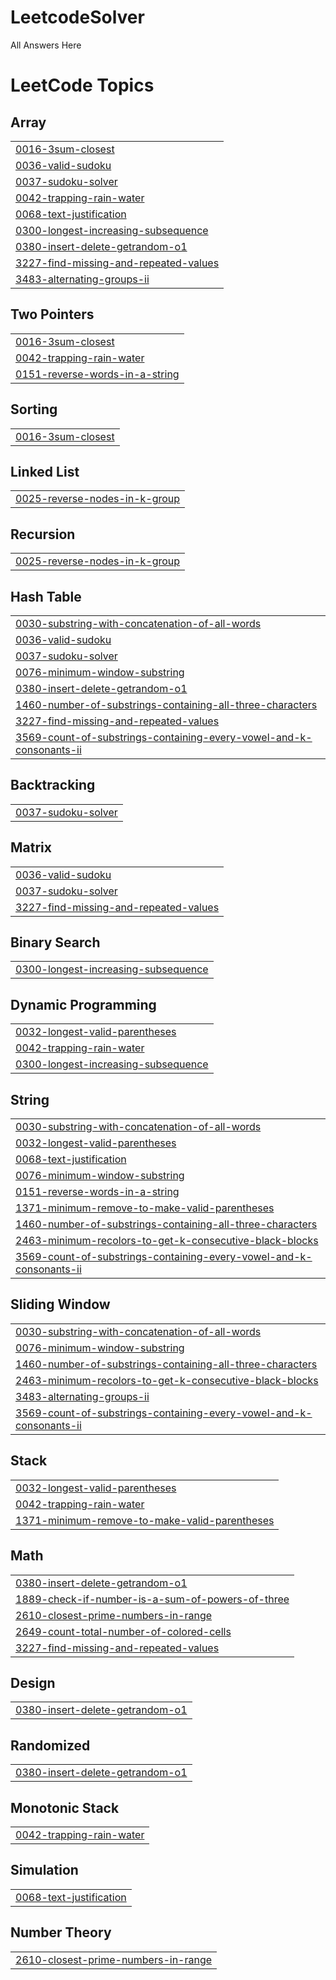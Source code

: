 # LeetcodeSolver
All Answers Here

<!---LeetCode Topics Start-->
# LeetCode Topics
## Array
|  |
| ------- |
| [0016-3sum-closest](https://github.com/KavaliPavanKumar/LeetcodeSolver/tree/master/0016-3sum-closest) |
| [0036-valid-sudoku](https://github.com/KavaliPavanKumar/LeetcodeSolver/tree/master/0036-valid-sudoku) |
| [0037-sudoku-solver](https://github.com/KavaliPavanKumar/LeetcodeSolver/tree/master/0037-sudoku-solver) |
| [0042-trapping-rain-water](https://github.com/KavaliPavanKumar/LeetcodeSolver/tree/master/0042-trapping-rain-water) |
| [0068-text-justification](https://github.com/KavaliPavanKumar/LeetcodeSolver/tree/master/0068-text-justification) |
| [0300-longest-increasing-subsequence](https://github.com/KavaliPavanKumar/LeetcodeSolver/tree/master/0300-longest-increasing-subsequence) |
| [0380-insert-delete-getrandom-o1](https://github.com/KavaliPavanKumar/LeetcodeSolver/tree/master/0380-insert-delete-getrandom-o1) |
| [3227-find-missing-and-repeated-values](https://github.com/KavaliPavanKumar/LeetcodeSolver/tree/master/3227-find-missing-and-repeated-values) |
| [3483-alternating-groups-ii](https://github.com/KavaliPavanKumar/LeetcodeSolver/tree/master/3483-alternating-groups-ii) |
## Two Pointers
|  |
| ------- |
| [0016-3sum-closest](https://github.com/KavaliPavanKumar/LeetcodeSolver/tree/master/0016-3sum-closest) |
| [0042-trapping-rain-water](https://github.com/KavaliPavanKumar/LeetcodeSolver/tree/master/0042-trapping-rain-water) |
| [0151-reverse-words-in-a-string](https://github.com/KavaliPavanKumar/LeetcodeSolver/tree/master/0151-reverse-words-in-a-string) |
## Sorting
|  |
| ------- |
| [0016-3sum-closest](https://github.com/KavaliPavanKumar/LeetcodeSolver/tree/master/0016-3sum-closest) |
## Linked List
|  |
| ------- |
| [0025-reverse-nodes-in-k-group](https://github.com/KavaliPavanKumar/LeetcodeSolver/tree/master/0025-reverse-nodes-in-k-group) |
## Recursion
|  |
| ------- |
| [0025-reverse-nodes-in-k-group](https://github.com/KavaliPavanKumar/LeetcodeSolver/tree/master/0025-reverse-nodes-in-k-group) |
## Hash Table
|  |
| ------- |
| [0030-substring-with-concatenation-of-all-words](https://github.com/KavaliPavanKumar/LeetcodeSolver/tree/master/0030-substring-with-concatenation-of-all-words) |
| [0036-valid-sudoku](https://github.com/KavaliPavanKumar/LeetcodeSolver/tree/master/0036-valid-sudoku) |
| [0037-sudoku-solver](https://github.com/KavaliPavanKumar/LeetcodeSolver/tree/master/0037-sudoku-solver) |
| [0076-minimum-window-substring](https://github.com/KavaliPavanKumar/LeetcodeSolver/tree/master/0076-minimum-window-substring) |
| [0380-insert-delete-getrandom-o1](https://github.com/KavaliPavanKumar/LeetcodeSolver/tree/master/0380-insert-delete-getrandom-o1) |
| [1460-number-of-substrings-containing-all-three-characters](https://github.com/KavaliPavanKumar/LeetcodeSolver/tree/master/1460-number-of-substrings-containing-all-three-characters) |
| [3227-find-missing-and-repeated-values](https://github.com/KavaliPavanKumar/LeetcodeSolver/tree/master/3227-find-missing-and-repeated-values) |
| [3569-count-of-substrings-containing-every-vowel-and-k-consonants-ii](https://github.com/KavaliPavanKumar/LeetcodeSolver/tree/master/3569-count-of-substrings-containing-every-vowel-and-k-consonants-ii) |
## Backtracking
|  |
| ------- |
| [0037-sudoku-solver](https://github.com/KavaliPavanKumar/LeetcodeSolver/tree/master/0037-sudoku-solver) |
## Matrix
|  |
| ------- |
| [0036-valid-sudoku](https://github.com/KavaliPavanKumar/LeetcodeSolver/tree/master/0036-valid-sudoku) |
| [0037-sudoku-solver](https://github.com/KavaliPavanKumar/LeetcodeSolver/tree/master/0037-sudoku-solver) |
| [3227-find-missing-and-repeated-values](https://github.com/KavaliPavanKumar/LeetcodeSolver/tree/master/3227-find-missing-and-repeated-values) |
## Binary Search
|  |
| ------- |
| [0300-longest-increasing-subsequence](https://github.com/KavaliPavanKumar/LeetcodeSolver/tree/master/0300-longest-increasing-subsequence) |
## Dynamic Programming
|  |
| ------- |
| [0032-longest-valid-parentheses](https://github.com/KavaliPavanKumar/LeetcodeSolver/tree/master/0032-longest-valid-parentheses) |
| [0042-trapping-rain-water](https://github.com/KavaliPavanKumar/LeetcodeSolver/tree/master/0042-trapping-rain-water) |
| [0300-longest-increasing-subsequence](https://github.com/KavaliPavanKumar/LeetcodeSolver/tree/master/0300-longest-increasing-subsequence) |
## String
|  |
| ------- |
| [0030-substring-with-concatenation-of-all-words](https://github.com/KavaliPavanKumar/LeetcodeSolver/tree/master/0030-substring-with-concatenation-of-all-words) |
| [0032-longest-valid-parentheses](https://github.com/KavaliPavanKumar/LeetcodeSolver/tree/master/0032-longest-valid-parentheses) |
| [0068-text-justification](https://github.com/KavaliPavanKumar/LeetcodeSolver/tree/master/0068-text-justification) |
| [0076-minimum-window-substring](https://github.com/KavaliPavanKumar/LeetcodeSolver/tree/master/0076-minimum-window-substring) |
| [0151-reverse-words-in-a-string](https://github.com/KavaliPavanKumar/LeetcodeSolver/tree/master/0151-reverse-words-in-a-string) |
| [1371-minimum-remove-to-make-valid-parentheses](https://github.com/KavaliPavanKumar/LeetcodeSolver/tree/master/1371-minimum-remove-to-make-valid-parentheses) |
| [1460-number-of-substrings-containing-all-three-characters](https://github.com/KavaliPavanKumar/LeetcodeSolver/tree/master/1460-number-of-substrings-containing-all-three-characters) |
| [2463-minimum-recolors-to-get-k-consecutive-black-blocks](https://github.com/KavaliPavanKumar/LeetcodeSolver/tree/master/2463-minimum-recolors-to-get-k-consecutive-black-blocks) |
| [3569-count-of-substrings-containing-every-vowel-and-k-consonants-ii](https://github.com/KavaliPavanKumar/LeetcodeSolver/tree/master/3569-count-of-substrings-containing-every-vowel-and-k-consonants-ii) |
## Sliding Window
|  |
| ------- |
| [0030-substring-with-concatenation-of-all-words](https://github.com/KavaliPavanKumar/LeetcodeSolver/tree/master/0030-substring-with-concatenation-of-all-words) |
| [0076-minimum-window-substring](https://github.com/KavaliPavanKumar/LeetcodeSolver/tree/master/0076-minimum-window-substring) |
| [1460-number-of-substrings-containing-all-three-characters](https://github.com/KavaliPavanKumar/LeetcodeSolver/tree/master/1460-number-of-substrings-containing-all-three-characters) |
| [2463-minimum-recolors-to-get-k-consecutive-black-blocks](https://github.com/KavaliPavanKumar/LeetcodeSolver/tree/master/2463-minimum-recolors-to-get-k-consecutive-black-blocks) |
| [3483-alternating-groups-ii](https://github.com/KavaliPavanKumar/LeetcodeSolver/tree/master/3483-alternating-groups-ii) |
| [3569-count-of-substrings-containing-every-vowel-and-k-consonants-ii](https://github.com/KavaliPavanKumar/LeetcodeSolver/tree/master/3569-count-of-substrings-containing-every-vowel-and-k-consonants-ii) |
## Stack
|  |
| ------- |
| [0032-longest-valid-parentheses](https://github.com/KavaliPavanKumar/LeetcodeSolver/tree/master/0032-longest-valid-parentheses) |
| [0042-trapping-rain-water](https://github.com/KavaliPavanKumar/LeetcodeSolver/tree/master/0042-trapping-rain-water) |
| [1371-minimum-remove-to-make-valid-parentheses](https://github.com/KavaliPavanKumar/LeetcodeSolver/tree/master/1371-minimum-remove-to-make-valid-parentheses) |
## Math
|  |
| ------- |
| [0380-insert-delete-getrandom-o1](https://github.com/KavaliPavanKumar/LeetcodeSolver/tree/master/0380-insert-delete-getrandom-o1) |
| [1889-check-if-number-is-a-sum-of-powers-of-three](https://github.com/KavaliPavanKumar/LeetcodeSolver/tree/master/1889-check-if-number-is-a-sum-of-powers-of-three) |
| [2610-closest-prime-numbers-in-range](https://github.com/KavaliPavanKumar/LeetcodeSolver/tree/master/2610-closest-prime-numbers-in-range) |
| [2649-count-total-number-of-colored-cells](https://github.com/KavaliPavanKumar/LeetcodeSolver/tree/master/2649-count-total-number-of-colored-cells) |
| [3227-find-missing-and-repeated-values](https://github.com/KavaliPavanKumar/LeetcodeSolver/tree/master/3227-find-missing-and-repeated-values) |
## Design
|  |
| ------- |
| [0380-insert-delete-getrandom-o1](https://github.com/KavaliPavanKumar/LeetcodeSolver/tree/master/0380-insert-delete-getrandom-o1) |
## Randomized
|  |
| ------- |
| [0380-insert-delete-getrandom-o1](https://github.com/KavaliPavanKumar/LeetcodeSolver/tree/master/0380-insert-delete-getrandom-o1) |
## Monotonic Stack
|  |
| ------- |
| [0042-trapping-rain-water](https://github.com/KavaliPavanKumar/LeetcodeSolver/tree/master/0042-trapping-rain-water) |
## Simulation
|  |
| ------- |
| [0068-text-justification](https://github.com/KavaliPavanKumar/LeetcodeSolver/tree/master/0068-text-justification) |
## Number Theory
|  |
| ------- |
| [2610-closest-prime-numbers-in-range](https://github.com/KavaliPavanKumar/LeetcodeSolver/tree/master/2610-closest-prime-numbers-in-range) |
<!---LeetCode Topics End-->